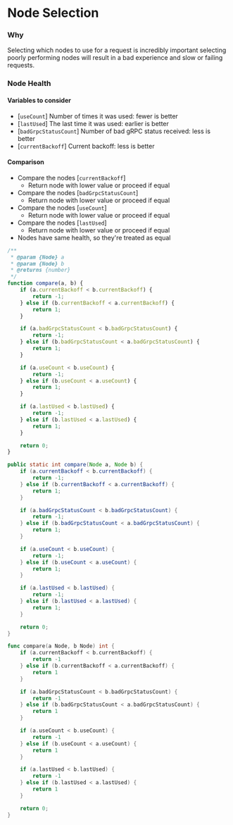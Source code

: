 # Node Selection

### Why

Selecting which nodes to use for a request is incredibly important selecting poorly 
performing nodes will result in a bad experience and slow or failing requests.

### Node Health

#### Variables to consider

- [`useCount`] Number of times it was used: fewer is better
- [`lastUsed`] The last time it was used: earlier is better
- [`badGrpcStatusCount`] Number of bad gRPC status received: less is better
- [`currentBackoff`] Current backoff: less is better

#### Comparison

 - Compare the nodes [`currentBackoff`]
    - Return node with lower value or proceed if equal
 - Compare the nodes [`badGrpcStatusCount`]
    - Return node with lower value or proceed if equal
 - Compare the nodes [`useCount`]
    - Return node with lower value or proceed if equal
 - Compare the nodes [`lastUsed`]
    - Return node with lower value or proceed if equal
 - Nodes have same health, so they're treated as equal


```javascript
/**
 * @param {Node} a
 * @param {Node} b
 * @returns {number}
 */
function compare(a, b) {
    if (a.currentBackoff < b.currentBackoff) {
        return -1;
    } else if (b.currentBackoff < a.currentBackoff) {
        return 1;
    }

    if (a.badGrpcStatusCount < b.badGrpcStatusCount) {
        return -1;
    } else if (b.badGrpcStatusCount < a.badGrpcStatusCount) {
        return 1;
    }

    if (a.useCount < b.useCount) {
        return -1;
    } else if (b.useCount < a.useCount) {
        return 1;
    }

    if (a.lastUsed < b.lastUsed) {
        return -1;
    } else if (b.lastUsed < a.lastUsed) {
        return 1;
    }

    return 0;
}
```

```java
public static int compare(Node a, Node b) {
    if (a.currentBackoff < b.currentBackoff) {
        return -1;
    } else if (b.currentBackoff < a.currentBackoff) {
        return 1;
    }

    if (a.badGrpcStatusCount < b.badGrpcStatusCount) {
        return -1;
    } else if (b.badGrpcStatusCount < a.badGrpcStatusCount) {
        return 1;
    }

    if (a.useCount < b.useCount) {
        return -1;
    } else if (b.useCount < a.useCount) {
        return 1;
    }

    if (a.lastUsed < b.lastUsed) {
        return -1;
    } else if (b.lastUsed < a.lastUsed) {
        return 1;
    }

    return 0;
}
```

```go
func compare(a Node, b Node) int {
    if (a.currentBackoff < b.currentBackoff) {
        return -1
    } else if (b.currentBackoff < a.currentBackoff) {
        return 1
    }

    if (a.badGrpcStatusCount < b.badGrpcStatusCount) {
        return -1
    } else if (b.badGrpcStatusCount < a.badGrpcStatusCount) {
        return 1
    }

    if (a.useCount < b.useCount) {
        return -1
    } else if (b.useCount < a.useCount) {
        return 1
    }

    if (a.lastUsed < b.lastUsed) {
        return -1
    } else if (b.lastUsed < a.lastUsed) {
        return 1
    }

    return 0;
}
```

